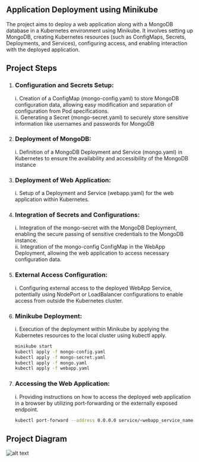 ## Application Deployment using Minikube
The project aims to deploy a web application along with a MongoDB database in a Kubernetes environment using Minikube. It involves setting up MongoDB, creating Kubernetes resources (such as ConfigMaps, Secrets, Deployments, and Services), configuring access, and enabling interaction with the deployed application.
## Project Steps
1. ### Configuration and Secrets Setup: <br>
     i. Creation of a ConfigMap (mongo-config.yaml) to store MongoDB configuration data, allowing easy modification and separation of configuration from Pod specifications.<br>
     ii. Generating a Secret (mongo-secret.yaml) to securely store sensitive information like usernames and passwords for MongoDB
2. ### Deployment of MongoDB: <br>
     i. Definition of a MongoDB Deployment and Service (mongo.yaml) in Kubernetes to ensure the availability and accessibility of the MongoDB instance
3. ### Deployment of Web Application: <br>
     i. Setup of a Deployment and Service (webapp.yaml) for the web application within Kubernetes.
4. ### Integration of Secrets and Configurations: <br>
     i. Integration of the mongo-secret with the MongoDB Deployment, enabling the secure passing of sensitive credentials to the MongoDB instance.<br>
     ii. Integration of the mongo-config ConfigMap in the WebApp Deployment, allowing the web application to access necessary configuration data.
5. ### External Access Configuration: <br>
     i. Configuring external access to the deployed WebApp Service, potentially using NodePort or LoadBalancer configurations to enable access from outside the Kubernetes cluster.
6. ### Minikube Deployment: <br>
     i. Execution of the deployment within Minikube by applying the Kubernetes resources to the local cluster using kubectl apply.
   ```sh
   minikube start
   kubectl apply -f mongo-config.yaml
   kubectl apply -f mongo-secret.yaml
   kubectl apply -f mongo.yaml
   kubectl apply -f webapp.yaml
   ```
7. ### Accessing the Web Application: <br>
    i. Providing instructions on how to access the deployed web application in a browser by utilizing port-forwarding or the externally exposed endpoint.
    ```sh
    kubectl port-forward --address 0.0.0.0 service/<webapp_service_name> <browser_port>:<service_port> &
    ```

   
## Project Diagram 
![alt text](https://github.com/cloudtraineer/Installation_guide/blob/master/Kubernetes_Project/project.png?raw=true)
